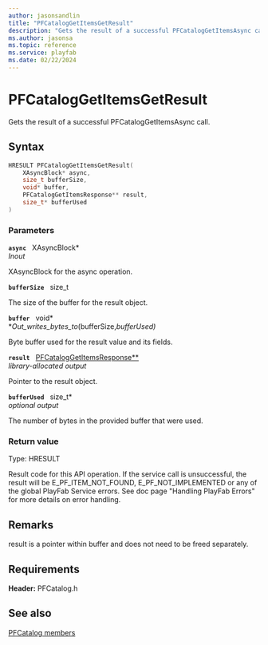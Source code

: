 ```yaml
---
author: jasonsandlin
title: "PFCatalogGetItemsGetResult"
description: "Gets the result of a successful PFCatalogGetItemsAsync call."
ms.author: jasonsa
ms.topic: reference
ms.service: playfab
ms.date: 02/22/2024
---
```


# PFCatalogGetItemsGetResult  

Gets the result of a successful PFCatalogGetItemsAsync call.  

## Syntax  
  
```cpp
HRESULT PFCatalogGetItemsGetResult(  
    XAsyncBlock* async,  
    size_t bufferSize,  
    void* buffer,  
    PFCatalogGetItemsResponse** result,  
    size_t* bufferUsed  
)  
```  
  
### Parameters  
  
**`async`** &nbsp; XAsyncBlock*  
*_Inout_*  
  
XAsyncBlock for the async operation.  
  
**`bufferSize`** &nbsp; size_t  
  
The size of the buffer for the result object.  
  
**`buffer`** &nbsp; void*  
*_Out_writes_bytes_to_(bufferSize,*bufferUsed)*  
  
Byte buffer used for the result value and its fields.  
  
**`result`** &nbsp; [PFCatalogGetItemsResponse**](../../pfcatalogtypes/structs/pfcataloggetitemsresponse.md)  
*library-allocated output*  
  
Pointer to the result object.  
  
**`bufferUsed`** &nbsp; size_t*  
*optional output*  
  
The number of bytes in the provided buffer that were used.  
  
  
### Return value
Type: HRESULT
  
Result code for this API operation. If the service call is unsuccessful, the result will be E_PF_ITEM_NOT_FOUND, E_PF_NOT_IMPLEMENTED or any of the global PlayFab Service errors. See doc page "Handling PlayFab Errors" for more details on error handling.
  
## Remarks  
  
result is a pointer within buffer and does not need to be freed separately.
  
## Requirements  
  
**Header:** PFCatalog.h
  
## See also  
[PFCatalog members](../pfcatalog_members.md)  

  
  
